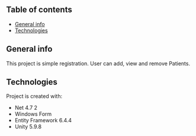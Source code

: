 ## Table of contents
* [General info](#general-info)
* [Technologies](#technologies)

## General info
This project is simple registration.
User can add, view and remove Patients.
	
## Technologies
Project is created with:
* Net 4.7 2
* Windows Form
* Entity Framework 6.4.4
* Unity 5.9.8
